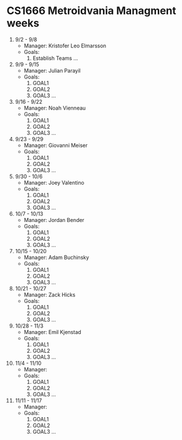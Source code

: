 # CS1666 Metroidvania Managment weeks

1. 9/2 - 9/8
	* Manager: Kristofer Leo Elmarsson
	* Goals:
		1. Establish Teams
		...
1. 9/9 - 9/15
	* Manager: Julian Parayil
	* Goals:
		1. GOAL1
		1. GOAL2
		1. GOAL3
		...
1. 9/16 - 9/22
	* Manager: Noah Vienneau
	* Goals:
		1. GOAL1
		1. GOAL2
		1. GOAL3
		...
1. 9/23 - 9/29
	* Manager: Giovanni Meiser
	* Goals:
		1. GOAL1
		1. GOAL2
		1. GOAL3
		...
1. 9/30 - 10/6
	* Manager: Joey Valentino
	* Goals:
		1. GOAL1
		1. GOAL2
		1. GOAL3
		...
1. 10/7 - 10/13
	* Manager: Jordan Bender
	* Goals:
		1. GOAL1
		1. GOAL2
		1. GOAL3
		...
1. 10/15 - 10/20
	* Manager: Adam Buchinsky
	* Goals:
		1. GOAL1
		1. GOAL2
		1. GOAL3
		...
1. 10/21 - 10/27
	* Manager: Zack Hicks
	* Goals:
		1. GOAL1
		1. GOAL2
		1. GOAL3
		...
1. 10/28 - 11/3
	* Manager: Emil Kjenstad
	* Goals:
		1. GOAL1
		1. GOAL2
		1. GOAL3
		...
1. 11/4 - 11/10
	* Manager:
	* Goals:
		1. GOAL1
		1. GOAL2
		1. GOAL3
		...
1. 11/11 - 11/17
	* Manager:
	* Goals:
		1. GOAL1
		1. GOAL2
		1. GOAL3
		...		
